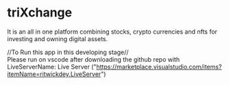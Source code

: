 # triXchange
It is an all in one platform combining stocks, crypto currencies and nfts for investing and owning digital assets.

//To Run this app in this developing stage//                                                                                                                     
Please run on vscode after downloading the github repo with LiveServerName: Live Server
("https://marketplace.visualstudio.com/items?itemName=ritwickdey.LiveServer")
